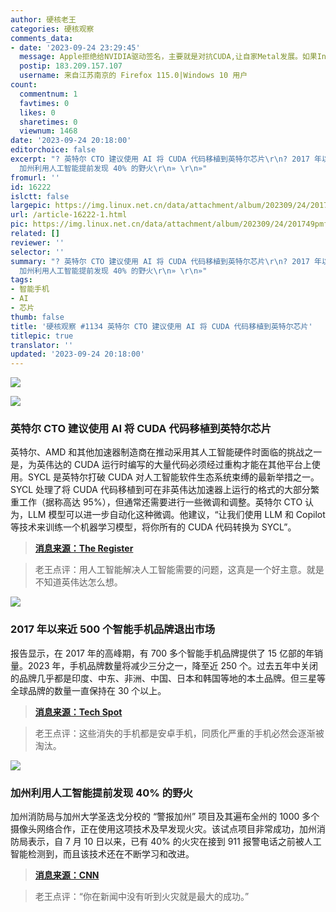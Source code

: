 ```yaml
---
author: 硬核老王
categories: 硬核观察
comments_data:
- date: '2023-09-24 23:29:45'
  message: Apple拒绝给NVIDIA驱动签名，主要就是对抗CUDA,让自家Metal发展。如果Intel支持了CUDA，很可能大家采购NVIDIA GPU的热情会降低，大概率NVIDIA是不会支持Intel额。当然格局打开就不一样了，但NVIDIA比较调皮，看看Linux下之前逆向，和Wayland的支持。现在好点了，被骇客威胁怕了，开始采用GBM了。
  postip: 183.209.157.107
  username: 来自江苏南京的 Firefox 115.0|Windows 10 用户
count:
  commentnum: 1
  favtimes: 0
  likes: 0
  sharetimes: 0
  viewnum: 1468
date: '2023-09-24 20:18:00'
editorchoice: false
excerpt: "? 英特尔 CTO 建议使用 AI 将 CUDA 代码移植到英特尔芯片\r\n? 2017 年以来近 500 个智能手机品牌退出市场\r\n?
  加州利用人工智能提前发现 40% 的野火\r\n» \r\n»"
fromurl: ''
id: 16222
islctt: false
largepic: https://img.linux.net.cn/data/attachment/album/202309/24/201749pmfq5fq5amfntzx6.jpg
url: /article-16222-1.html
pic: https://img.linux.net.cn/data/attachment/album/202309/24/201749pmfq5fq5amfntzx6.jpg.thumb.jpg
related: []
reviewer: ''
selector: ''
summary: "? 英特尔 CTO 建议使用 AI 将 CUDA 代码移植到英特尔芯片\r\n? 2017 年以来近 500 个智能手机品牌退出市场\r\n?
  加州利用人工智能提前发现 40% 的野火\r\n» \r\n»"
tags:
- 智能手机
- AI
- 芯片
thumb: false
title: '硬核观察 #1134 英特尔 CTO 建议使用 AI 将 CUDA 代码移植到英特尔芯片'
titlepic: true
translator: ''
updated: '2023-09-24 20:18:00'
---
```


![](https://img.linux.net.cn/data/attachment/album/202309/24/201749pmfq5fq5amfntzx6.jpg)


![](https://img.linux.net.cn/data/attachment/album/202309/24/201757f2nzg0zk2ml0lwdj.jpg)


### 英特尔 CTO 建议使用 AI 将 CUDA 代码移植到英特尔芯片


英特尔、AMD 和其他加速器制造商在推动采用其人工智能硬件时面临的挑战之一是，为英伟达的 CUDA 运行时编写的大量代码必须经过重构才能在其他平台上使用。SYCL 是英特尔打破 CUDA 对人工智能软件生态系统束缚的最新举措之一。SYCL 处理了将 CUDA 代码移植到可在非英伟达加速器上运行的格式的大部分繁重工作（据称高达 95%），但通常还需要进行一些微调和调整。英特尔 CTO 认为，LLM 模型可以进一步自动化这种微调。他建议，“让我们使用 LLM 和 Copilot 等技术来训练一个机器学习模型，将你所有的 CUDA 代码转换为 SYCL”。



> 
> **[消息来源：The Register](https://www.theregister.com/2023/09/21/intel_ai_cuda/?td=rt-9cp)**
> 
> 
> 



> 
> 老王点评：用人工智能解决人工智能需要的问题，这真是一个好主意。就是不知道英伟达怎么想。
> 
> 
> 


![](https://img.linux.net.cn/data/attachment/album/202309/24/201811en4b343848wyw0na.jpg)


### 2017 年以来近 500 个智能手机品牌退出市场


报告显示，在 2017 年的高峰期，有 700 多个智能手机品牌提供了 15 亿部的年销量。2023 年，手机品牌数量将减少三分之一，降至近 250 个。过去五年中关闭的品牌几乎都是印度、中东、非洲、中国、日本和韩国等地的本土品牌。但三星等全球品牌的数量一直保持在 30 个以上。



> 
> **[消息来源：Tech Spot](https://www.techspot.com/news/100249-nearly-500-smartphone-brands-have-left-market-since.html)**
> 
> 
> 



> 
> 老王点评：这些消失的手机都是安卓手机，同质化严重的手机必然会逐渐被淘汰。
> 
> 
> 


![](https://img.linux.net.cn/data/attachment/album/202309/24/201824v7x0wp2wbpzzz722.jpg)


### 加州利用人工智能提前发现 40% 的野火


加州消防局与加州大学圣迭戈分校的 “警报加州” 项目及其遍布全州的 1000 多个摄像头网络合作，正在使用这项技术及早发现火灾。该试点项目非常成功，加州消防局表示，自 7 月 10 日以来，已有 40% 的火灾在接到 911 报警电话之前被人工智能检测到，而且该技术还在不断学习和改进。



> 
> **[消息来源：CNN](https://www.cnn.com/2023/09/23/us/fighting-wildfire-with-ai-california-climate/index.html)**
> 
> 
> 



> 
> 老王点评：“你在新闻中没有听到火灾就是最大的成功。”
> 
> 
>